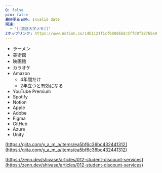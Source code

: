 ```yaml
---
Q: false
pin: false
最終更新日時: Invalid date
関連:
  - "[[放送大学メモ]]"
2ホップリンク: https://www.notion.so/14b1121f1cf680d6bdc5ffd0f28765a9
---
```

  

  

- ラーメン
- 美術館
- 映画館
- カラオケ
- Amazon
    - 4年間だけ
    - 2年立つと有効になる
- YouTube Premium
- Spotify
- Notion
- Apple
- Adobe
- Figma
- GitHub
- Azure
- Unity

  

  

[https://qiita.com/y_a_m_a/items/ea5bf6c36bc432441312](https://qiita.com/y_a_m_a/items/ea5bf6c36bc432441312)

[https://zenn.dev/shivase/articles/012-student-discount-services](https://zenn.dev/shivase/articles/012-student-discount-services)